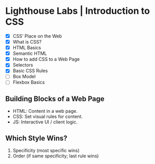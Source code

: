 # Lighthouse Labs | Introduction to CSS

* [X] CSS' Place on the Web
* [X] What is CSS?
* [X] HTML Basics
* [X] Semantic HTML
* [X] How to add CSS to a Web Page
* [X] Selectors
* [X] Basic CSS Rules
* [ ] Box Model
* [ ] Flexbox Basics

## Building Blocks of a Web Page

* HTML: Content in a web page.
* CSS: Set visual rules for content.
* JS: Interactive UI / client logic.

## Which Style Wins?

1. Specificity (most specific wins)
2. Order (if same specificity; last rule wins)
